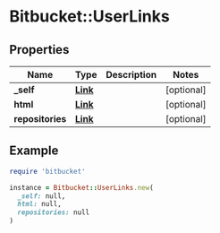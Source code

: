 # Bitbucket::UserLinks

## Properties

| Name | Type | Description | Notes |
| ---- | ---- | ----------- | ----- |
| **_self** | [**Link**](Link.md) |  | [optional] |
| **html** | [**Link**](Link.md) |  | [optional] |
| **repositories** | [**Link**](Link.md) |  | [optional] |

## Example

```ruby
require 'bitbucket'

instance = Bitbucket::UserLinks.new(
  _self: null,
  html: null,
  repositories: null
)
```

